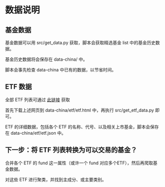# 数据说明
## 基金数据
基金数据可以用 src/get_data.py 获取，脚本会获取精选基金 list 中的基金历史数据。

基金历史数据将会保存在 data-china/ 中。

脚本会事先检查 data-china 中已有的数据，以节省时间。

## ETF 数据
全部 ETF 列表可通过 [此链接](https://zhishubao.1234567.com.cn/#tab=all&alllx=&zsblx=all&allsyl=d&zsbsyl=4&sort=desc) 获取

首先下载上述网页到 data-china/etf/etf.html 中，再执行 src/get_etf_data.py 即可。

ETF 的详细数据，包括各个 ETF 的名称、代号、以及相关上市基金，脚本会保存在 data-china/etf/etf.json 中。

## 下一步：将 ETF 列表转换为可以交易的基金？

合并各个 ETF 的 fund 这一属性（或许一个 fund 对应多个ETF），然后再爬取基金数据。

对这些 ETF 进行聚类，并找到主成分、或主要类别。